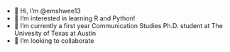 - 👋 Hi, I’m @emshwee13
- 👀 I’m interested in learning R and Python!
- 🌱 I’m currently a first year Communication Studies Ph.D. student at The Univesity of Texas at Austin
- 💞️ I’m looking to collaborate 


<!---
emshwee13/emshwee13 is a ✨ special ✨ repository because its `README.md` (this file) appears on your GitHub profile.
You can click the Preview link to take a look at your changes.
--->
